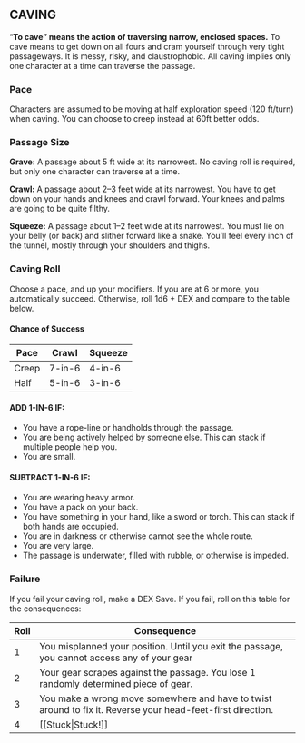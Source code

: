 ## CAVING

“**To cave” means the action of traversing narrow, enclosed spaces.** To cave means to get down on all fours and cram yourself through very tight passageways. It is messy, risky, and claustrophobic. All caving implies only one character at a time can traverse the passage.

### Pace
Characters are assumed to be moving at half exploration speed (120 ft/turn) when caving. You can choose to creep instead at 60ft better odds.

### Passage Size

**Grave:** A passage about 5 ft wide at its narrowest. No caving roll is required, but only one character can traverse at a time. 

**Crawl:** A passage about 2–3 feet wide at its narrowest. You have to get down on your hands and knees and crawl forward. Your knees and palms are going to be quite filthy.

**Squeeze:** A passage about 1–2 feet wide at its narrowest. You must lie on your belly (or back) and slither forward like a snake. You’ll feel every inch of the tunnel, mostly through your shoulders and thighs.

### Caving Roll
Choose a pace, and up your modifiers. If you are at 6 or more, you automatically succeed. Otherwise, roll 1d6 + DEX and compare to the table below.

#### Chance of Success

| Pace  | Crawl  | Squeeze |
| ----- | ------ | ------- |
| Creep | 7-in-6 | 4-in-6  |
| Half  | 5-in-6 | 3-in-6  |

#### ADD 1-IN-6 IF:

- You have a rope-line or handholds through the passage.
- You are being actively helped by someone else. This can stack if multiple people help you.
- You are small.

#### SUBTRACT 1-IN-6 IF:

- You are wearing heavy armor.
- You have a pack on your back.
- You have something in your hand, like a sword or torch. This can stack if both hands are occupied.
- You are in darkness or otherwise cannot see the whole route.
- You are very large.
- The passage is underwater, filled with rubble, or otherwise is impeded.

### Failure
If you fail your caving roll, make a DEX Save. If you fail, roll on this table for the consequences:


| Roll | Consequence                                                                                                 |
| ---- | ----------------------------------------------------------------------------------------------------------- |
| 1    | You misplanned your position. Until you exit the passage, you cannot access any of your gear                |
| 2    | Your gear scrapes against the passage. You lose 1 randomly determined piece of gear.                        |
| 3    | You make a wrong move somewhere and have to twist around to fix it. Reverse your head-feet-first direction. |
| 4    | [[Stuck\|Stuck!]]                                                                                                 | 

